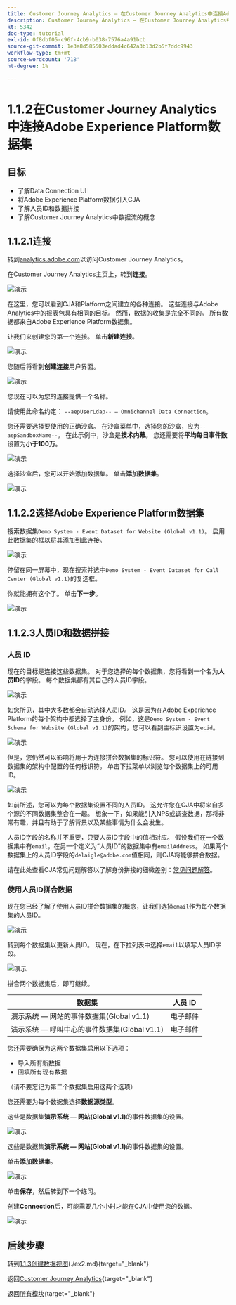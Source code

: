 ```yaml
---
title: Customer Journey Analytics — 在Customer Journey Analytics中连接Adobe Experience Platform数据集
description: Customer Journey Analytics — 在Customer Journey Analytics中连接Adobe Experience Platform数据集
kt: 5342
doc-type: tutorial
exl-id: 0f8dbf05-c96f-4cb9-b038-7576a4a91bcb
source-git-commit: 1e3a8d585503eddad4c642a3b13d2b5f7ddc9943
workflow-type: tm+mt
source-wordcount: '718'
ht-degree: 1%

---
```


# 1.1.2在Customer Journey Analytics中连接Adobe Experience Platform数据集

## 目标

- 了解Data Connection UI
- 将Adobe Experience Platform数据引入CJA
- 了解人员ID和数据拼接
- 了解Customer Journey Analytics中数据流的概念

## 1.1.2.1连接

转到[analytics.adobe.com](https://analytics.adobe.com)以访问Customer Journey Analytics。

在Customer Journey Analytics主页上，转到&#x200B;**连接**。

![演示](./images/cja2.png)

在这里，您可以看到CJA和Platform之间建立的各种连接。 这些连接与Adobe Analytics中的报表包具有相同的目标。 然而，数据的收集是完全不同的。 所有数据都来自Adobe Experience Platform数据集。

让我们来创建您的第一个连接。 单击&#x200B;**新建连接**。

![演示](./images/cja4.png)

您随后将看到&#x200B;**创建连接**&#x200B;用户界面。

![演示](./images/cja5.png)

您现在可以为您的连接提供一个名称。

请使用此命名约定： `--aepUserLdap-- – Omnichannel Data Connection`。

您还需要选择要使用的正确沙盒。 在沙盒菜单中，选择您的沙盒，应为`--aepSandboxName--`。 在此示例中，沙盒是&#x200B;**技术内幕**。 您还需要将&#x200B;**平均每日事件数**&#x200B;设置为&#x200B;**小于100万**。

![演示](./images/cjasb.png)

选择沙盒后，您可以开始添加数据集。 单击&#x200B;**添加数据集**。

![演示](./images/cjasb1.png)

## 1.1.2.2选择Adobe Experience Platform数据集

搜索数据集`Demo System - Event Dataset for Website (Global v1.1)`。 启用此数据集的框以将其添加到此连接。

![演示](./images/cja7.png)

停留在同一屏幕中，现在搜索并选中`Demo System - Event Dataset for Call Center (Global v1.1)`的复选框。

你就能拥有这个了。 单击&#x200B;**下一步**。

![演示](./images/cja9.png)

## 1.1.2.3人员ID和数据拼接

### 人员 ID

现在的目标是连接这些数据集。 对于您选择的每个数据集，您将看到一个名为&#x200B;**人员ID**&#x200B;的字段。 每个数据集都有其自己的人员ID字段。

![演示](./images/cja11.png)

如您所见，其中大多数都会自动选择人员ID。 这是因为在Adobe Experience Platform的每个架构中都选择了主身份。 例如，这是`Demo System - Event Schema for Website (Global v1.1)`的架构，您可以看到主标识设置为`ecid`。

![演示](./images/cja13.png)

但是，您仍然可以影响将用于为连接拼合数据集的标识符。 您可以使用在链接到数据集的架构中配置的任何标识符。 单击下拉菜单以浏览每个数据集上的可用ID。

![演示](./images/cja14.png)

如前所述，您可以为每个数据集设置不同的人员ID。 这允许您在CJA中将来自多个源的不同数据集整合在一起。 想象一下，如果能引入NPS或调查数据，那将非常有趣，并且有助于了解背景以及某些事情为什么会发生。

人员ID字段的名称并不重要，只要人员ID字段中的值相对应。 假设我们在一个数据集中有`email`，在另一个定义为“人员ID”的数据集中有`emailAddress`。 如果两个数据集上的人员ID字段的`delaigle@adobe.com`值相同，则CJA将能够拼合数据。

请在此处查看CJA常见问题解答以了解身份拼接的细微差别：[常见问题解答](https://experienceleague.adobe.com/docs/analytics-platform/using/cja-overview/cja-faq.html?lang=zh-Hans)。

### 使用人员ID拼合数据

现在您已经了解了使用人员ID拼合数据集的概念，让我们选择`email`作为每个数据集的人员ID。

![演示](./images/cja15.png)

转到每个数据集以更新人员ID。 现在，在下拉列表中选择`email`以填写人员ID字段。

![演示](./images/cja12a.png)

拼合两个数据集后，即可继续。

| 数据集 | 人员 ID |
| ----------------- |-------------| 
| 演示系统 — 网站的事件数据集(Global v1.1) | 电子邮件 |
| 演示系统 — 呼叫中心的事件数据集(Global v1.1) | 电子邮件 |

您还需要确保为这两个数据集启用以下选项：

- 导入所有新数据
- 回填所有现有数据

（请不要忘记为第二个数据集启用这两个选项）

您还需要为每个数据集选择&#x200B;**数据源类型**。

这些是数据集&#x200B;**演示系统 — 网站(Global v1.1)**&#x200B;的事件数据集的设置。

![演示](./images/cja16a.png)

这些是数据集&#x200B;**演示系统 — 网站(Global v1.1)**&#x200B;的事件数据集的设置。

单击&#x200B;**添加数据集**。

![演示](./images/cja16.png)

单击&#x200B;**保存**，然后转到下一个练习。

创建&#x200B;**Connection**&#x200B;后，可能需要几个小时才能在CJA中使用您的数据。

![演示](./images/cja20.png)

## 后续步骤

转到[1.1.3创建数据视图](./ex3.md)(./ex2.md){target="_blank"}

返回[Customer Journey Analytics](./customer-journey-analytics-build-a-dashboard.md){target="_blank"}

返回[所有模块](./../../../../overview.md){target="_blank"}
